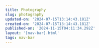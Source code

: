 ```yaml
---
title: Photography
slug: photography
updated-on: '2024-07-15T13:14:43.181Z'
created-on: '2024-07-15T13:14:43.181Z'
published-on: '2024-11-15T04:11:34.292Z'
layout: '[nav-bar].html'
tags: nav-bar
---
```



